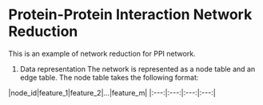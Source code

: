# Protein-Protein Interaction Network Reduction

This is an example of network reduction for PPI network.

1. Data representation
The network is represented as a node table and an edge table. The node table takes the following format:

|node_id|feature_1|feature_2|...|feature_m|
|:---:|:---:|:---:|:---:|
